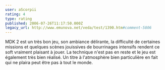 ```yaml
---
user: aScorpii
rating: 4
type: rating
published: 2006-07-26T11:17:50.000Z
legacy_url: http://www.emunova.net/veda/test/1390.htm#comment-5806
---
```

MDK 2 est un très bon jeu, son ambiance délirante, la difficulté de certaines missions et quelques scènes jouissives de bourrinages intensifs rendent ce soft vraiment plaisant à jouer.
La technique n'est pas en reste et le jeu est également très bien réalisé. Un titre à l'atmosphère bien particulière en fait qui ne plaira peut être pas à tout le monde.